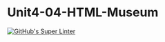 # Unit4-04-HTML-Museum
[![GitHub's Super Linter](https://github.com/ICS20-Programming-SantiagoH/Unit4-04-HTML-Museum/workflows/GitHub's%20Super%20Linter/badge.svg)](https://github.com/ICS20-Programming-SantiagoH/Unit4-04-HTML-Museum/actions)